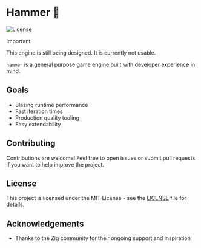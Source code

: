 # Hammer 🔨

![License](https://img.shields.io/badge/license-MIT-blue.svg)

> [!IMPORTANT]
> This engine is still being designed. It is currently not usable.

`hammer` is a general purpose game engine built with developer experience in mind. 

## Goals
- Blazing runtime performance
- Fast iteration times
- Production quality tooling
- Easy extendability

## Contributing
Contributions are welcome! Feel free to open issues or submit pull requests if you want to help improve the project.

## License
This project is licensed under the MIT License - see the [LICENSE](LICENSE) file for details.

## Acknowledgements
- Thanks to the Zig community for their ongoing support and inspiration